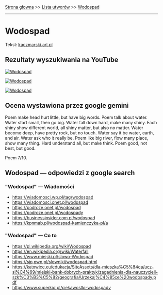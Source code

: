 [Strona głowna](../index.md) >> [Lista utworów](../list.md) >> [Wodospad](644.md)

---

# Wodospad

Tekst: [kaczmarski.art.pl](https://www.kaczmarski.art.pl/tworczosc/wiersze/wodospad/)

## Rezultaty wyszukiwania na YouTube

[![Wodospad](http://img.youtube.com/vi/mlsplgBrIO4/0.jpg)](https://www.youtube.com/watch?v=mlsplgBrIO4 "Wodospad sł. Jacek Kaczmarski - YouTube")

[![Wodospad](http://img.youtube.com/vi/QCopoCoerRs/0.jpg)](https://www.youtube.com/watch?v=QCopoCoerRs "Źródło Wąwóz - Jacek Kaczmarski, Zbigniew Łapiński - YouTube")

[![Wodospad](http://img.youtube.com/vi/3u1bo5FeJr0/0.jpg)](https://www.youtube.com/watch?v=3u1bo5FeJr0 "Jacek Kaczmarski - Kara Barabasza - YouTube")

## Ocena wystawiona przez google gemini

Poem make head hurt little, but have big words. Poem talk about water. Water start small, then go big. Water fall down hard, make many shiny. Each shiny show different world, all shiny matter, but also no matter. Water become deep, have pretty rock, but no touch. Water say it be water, earth, and air. Water ask who it really be. Poem like big river, flow many place, show many thing. Hard understand all, but make think. Poem good, not best, but good. 

Poem 7/10.


## Wodospad — odpowiedzi z google search

### "Wodospad" — Wiadomości

 - <https://wiadomosci.wp.pl/tag/wodospad>
 - <https://wiadomosci.onet.pl/wodospad>
 - <https://podroze.onet.pl/wodospad>
 - <https://podroze.onet.pl/wodospady>
 - <https://businessinsider.com.pl/wodospad>
 - <https://kpnmab.pl/wodospad-kamienczyka-pl/a>

### "Wodospad" — Co to

 - <https://pl.wikipedia.org/wiki/Wodospad>
 - <https://en.wikipedia.org/wiki/Waterfall>
 - <https://www.miejski.pl/slowo-Wodospad>
 - <https://sjp.pwn.pl/slowniki/wodospad.html>
 - <https://katowice.eu/edukacja/SiteAssets/dla-mieszka%C5%84ca/ucz-si%C4%99/miejski-bank-dobrych-praktyk/zagadnienia-dla-nauczycieli-szk%C3%B3%C5%82/geografia/Urzekaj%C4%85ce%20wodospady.pdf>
 - <https://www.superkid.pl/ciekawostki-wodospady>

